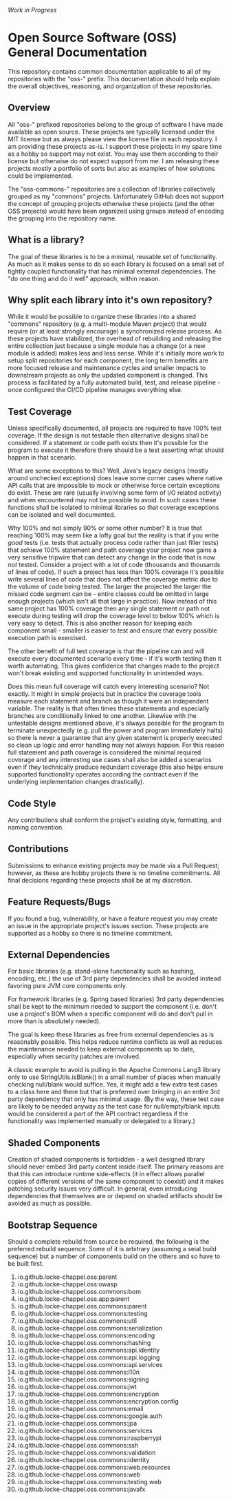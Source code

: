 _Work in Progress_

Open Source Software (OSS) General Documentation
==
This repository contains common documentation applicable to all of my repositories with the "oss-" prefix. This documentation should help explain the overall objectives, reasoning, and organization of these repositories.

## Overview
All "oss-" prefixed repositories belong to the group of software I have made available as open source. These projects are typically licensed under the MIT license but as always please view the license file in each repository. I am providing these projects as-is. I support these projects in my spare time as a hobby so support may not exist. You may use them according to their license but otherwise do not expect support from me. I am releasing these projects mostly a portfolio of sorts but also as examples of how solutions could be implemented.

The "oss-commons-" repositories are a collection of libraries collectively grouped as my "commons" projects. Unfortunately GitHub does not support the concept of grouping projects otherwise these projects (and the other OSS projects) would have been organized using groups instead of encoding the grouping into the repository name.

## What is a library?
The goal of these libraries is to be a minimal, reusable set of functionality. As much as it makes sense to do so each library is focused on a small set of tightly coupled functionality that has minimal external dependencies. The "do one thing and do it well" approach, within reason.

## Why split each library into it's own repository?
While it would be possible to organize these libraries into a shared "commons" repository (e.g. a multi-module Maven project) that would require (or at least strongly encourage) a synchronized release process. As these projects have stabilized, the overhead of rebuilding and releasing the entire collection just because a single module has a change (or a new module is added) makes less and less sense. While it's initially more work to setup split repositories for each component, the long term benefits are more focused release and maintenance cycles and smaller impacts to downstream projects as only the updated component is changed. This process is facilitated by a fully automated build, test, and release pipeline - once configured the CI/CD pipeline manages everything else.

## Test Coverage
Unless specifically documented, all projects are required to have 100% test coverage. If the design is not testable then alternative designs shall be considered. If a statement or code path exists then it's possible for the program to execute it therefore there should be a test asserting what should happen in that scenario.

What are some exceptions to this? Well, Java's legacy designs (mostly around unchecked exceptions) does leave some corner cases where native API calls that are impossible to mock or otherwise force certain exceptions do exist. These are rare (usually involving some form of I/O related activity) and when encountered may not be possible to avoid. In such cases these functions shall be isolated to minimal libraries so that coverage exceptions can be isolated and well documented.

Why 100% and not simply 90% or some other number? It is true that reaching 100% may seem like a lofty goal but the reality is that if you write _good_ tests (i.e. tests that actually process code rather than just filler tests) that achieve 100% statement and path coverage your project now gains a very sensitive tripwire that can detect any change in the code that is now _not_ tested. Consider a project with a lot of code (thousands and thousands of lines of code). If such a project has less than 100% coverage it's possible write several lines of code that does not affect the coverage metric due to the volume of code being tested. The larger the projected the larger the missed code segment can be - entire classes could be omitted in large enough projects (which isn't all that large in practice). Now instead of this same project has 100% coverage then any single statement or path not execute during testing will drop the coverage level to below 100% which is very easy to detect. This is also another reason for keeping each component small - smaller is easier to test and ensure that every possible execution path is exercised.

The other benefit of full test coverage is that the pipeline can and will execute every documented scenario every time - if it's worth testing then it worth automating. This gives confidence that changes made to the project won't break existing and supported functionality in unintended ways.

Does this mean full coverage will catch every interesting scenario? Not exactly. It might in simple projects but in practice the coverage tools measure each statement and branch as though it were an independent variable. The reality is that often times these statements and especially branches are conditionally linked to one another. Likewise with the untestable designs mentioned above, it's always possible for the program to terminate unexpectedly (e.g. pull the power and program immediately halts) so there is never a guarantee that any given statement is properly executed so clean up logic and error handling may not always happen. For this reason full statement and path coverage is considered the minimal required coverage and any interesting use cases shall also be added a scenarios even if they technically produce redundant coverage (this also helps ensure supported functionality operates according the contract even if the underlying implementation changes drastically).

## Code Style
Any contributions shall conform the project's existing style, formatting, and naming convention.

## Contributions
Submissions to enhance existing projects may be made via a Pull Request; however, as these are hobby projects there is no timeline commitments. All final decisions regarding these projects shall be at my discretion.

## Feature Requests/Bugs
If you found a bug, vulnerability, or have a feature request you may create an issue in the appropriate project's issues section. These projects are supported as a hobby so there is no timeline commitment.

## External Dependencies
For basic libraries (e.g. stand-alone functionality such as hashing, encoding, etc.) the use of 3rd party dependencies shall be avoided instead favoring pure JVM core components only. 

For framework libraries (e.g. Spring based libraries) 3rd party dependencies shall be kept to the minimum needed to support the component (i.e. don't use a project's BOM when a specific component will do and don't pull in more than is absolutely needed).

The goal is keep these libraries as free from external dependencies as is reasonably possible. This helps reduce runtime conflicts as well as reduces the maintenance needed to keep external components up to date, especially when security patches are involved.

A classic example to avoid is pulling in the Apache Commons Lang3 library only to use StringUtils.isBlank() in a small number of places when manually checking null/blank would suffice. Yes, it might add a few extra test cases to a class here and there but that is preferred over bringing in an entire 3rd party dependency that only has minimal usage. (By the way, these test case are likely to be needed anyway as the test case for null/empty/blank inputs would be considered a part of the API contract regardless if the functionality was implemented manually or delegated to a library.)

## Shaded Components
Creation of shaded components is forbidden - a well designed library should never embed 3rd party content inside itself. The primary reasons are that this can introduce runtime side-effects (it in effect allows parallel copies of different versions of the same component to coexist) and it makes patching security issues very difficult. In general, even introducing dependencies that themselves are or depend on shaded artifacts should be avoided as much as possible.

## Bootstrap Sequence
Should a complete rebuild from source be required, the following is the preferred rebuild sequence. Some of it is arbitrary (assuming a seial build sequence) but a number of components build on the others and so have to be built first.

1. io.github.locke-chappel.oss:parent
1. io.github.locke-chappel.oss:owasp
1. io.github.locke-chappel.oss.commons:bom
1. io.github.locke-chappel.oss.app:parent
1. io.github.locke-chappel.oss.commons:parent
1. io.github.locke-chappel.oss.commons:testing
1. io.github.locke-chappel.oss.commons:util
1. io.github.locke-chappel.oss.commons:serialization
1. io.github.locke-chappel.oss.commons:encoding
1. io.github.locke-chappel.oss.commons:hashing
1. io.github.locke-chappel.oss.commons:api.identity
1. io.github.locke-chappel.oss.commons:api.logging
1. io.github.locke-chappel.oss.commons:api.services
1. io.github.locke-chappel.oss.commons:l10n
1. io.github.locke-chappel.oss.commons:signing
1. io.github.locke-chappel.oss.commons:jwt
1. io.github.locke-chappel.oss.commons:encryption
1. io.github.locke-chappel.oss.commons:encryption.config
1. io.github.locke-chappel.oss.commons:email
1. io.github.locke-chappel.oss.commons:google.auth
1. io.github.locke-chappel.oss.commons:jpa
1. io.github.locke-chappel.oss.commons:services
1. io.github.locke-chappel.oss.commons:raspberrypi
1. io.github.locke-chappel.oss.commons:ssh
1. io.github.locke-chappel.oss.commons:validation
1. io.github.locke-chappel.oss.commons:identity
1. io.github.locke-chappel.oss.commons:web.resources
1. io.github.locke-chappel.oss.commons:web
1. io.github.locke-chappel.oss.commons:testing.web
1. io.github.locke-chappel.oss.commons:javafx

